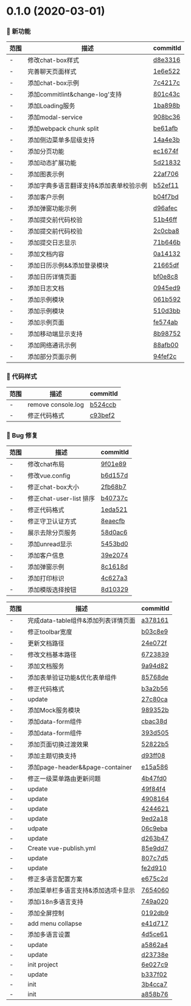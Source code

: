 # 0.1.0 (2020-03-01)

### 🌟 新功能
范围|描述|commitId
--|--|--
 - | 修改chat-box样式 | [d8e3316](https://github.com/zct1989/vue-web-service/commit/d8e3316)
 - | 完善聊天页面样式 | [1e6e522](https://github.com/zct1989/vue-web-service/commit/1e6e522)
 - | 添加chat-box示例 | [7c4217c](https://github.com/zct1989/vue-web-service/commit/7c4217c)
 - | 添加commitlint&change-log'支持 | [801c43c](https://github.com/zct1989/vue-web-service/commit/801c43c)
 - | 添加Loading服务 | [1ba898b](https://github.com/zct1989/vue-web-service/commit/1ba898b)
 - | 添加modal-service | [908bc36](https://github.com/zct1989/vue-web-service/commit/908bc36)
 - | 添加webpack chunk split | [be61afb](https://github.com/zct1989/vue-web-service/commit/be61afb)
 - | 添加侧边菜单多层级支持 | [14a4e3b](https://github.com/zct1989/vue-web-service/commit/14a4e3b)
 - | 添加分页功能 | [ec1674f](https://github.com/zct1989/vue-web-service/commit/ec1674f)
 - | 添加动态扩展功能 | [5d21832](https://github.com/zct1989/vue-web-service/commit/5d21832)
 - | 添加图表示例 | [22af706](https://github.com/zct1989/vue-web-service/commit/22af706)
 - | 添加字典多语言翻译支持&添加表单校验示例 | [b52ef11](https://github.com/zct1989/vue-web-service/commit/b52ef11)
 - | 添加客户示例 | [b04f7bd](https://github.com/zct1989/vue-web-service/commit/b04f7bd)
 - | 添加弹窗功能示例 | [d96afec](https://github.com/zct1989/vue-web-service/commit/d96afec)
 - | 添加提交前代码校验 | [51b46ff](https://github.com/zct1989/vue-web-service/commit/51b46ff)
 - | 添加提交前代码校验 | [2c0cba8](https://github.com/zct1989/vue-web-service/commit/2c0cba8)
 - | 添加提交日志显示 | [71b646b](https://github.com/zct1989/vue-web-service/commit/71b646b)
 - | 添加文档内容 | [0a14132](https://github.com/zct1989/vue-web-service/commit/0a14132)
 - | 添加日历示例&&添加登录模块 | [21665df](https://github.com/zct1989/vue-web-service/commit/21665df)
 - | 添加日历详情页面 | [bf0e8c8](https://github.com/zct1989/vue-web-service/commit/bf0e8c8)
 - | 添加日志文档 | [0945ed9](https://github.com/zct1989/vue-web-service/commit/0945ed9)
 - | 添加示例模块 | [061b592](https://github.com/zct1989/vue-web-service/commit/061b592)
 - | 添加示例模块 | [510d3bb](https://github.com/zct1989/vue-web-service/commit/510d3bb)
 - | 添加示例页面 | [fe574ab](https://github.com/zct1989/vue-web-service/commit/fe574ab)
 - | 添加移动端显示支持 | [8b98752](https://github.com/zct1989/vue-web-service/commit/8b98752)
 - | 添加网络通讯示例 | [88afb00](https://github.com/zct1989/vue-web-service/commit/88afb00)
 - | 添加部分页面示例 | [94fef2c](https://github.com/zct1989/vue-web-service/commit/94fef2c)


### 🎨 代码样式
范围|描述|commitId
--|--|--
 - | remove console.log | [b524ccb](https://github.com/zct1989/vue-web-service/commit/b524ccb)
 - | 修正代码格式 | [c93bef2](https://github.com/zct1989/vue-web-service/commit/c93bef2)


### 🐛 Bug 修复
范围|描述|commitId
--|--|--
 - | 修改chat布局 | [9f01e89](https://github.com/zct1989/vue-web-service/commit/9f01e89)
 - | 修改vue.config | [b6d157d](https://github.com/zct1989/vue-web-service/commit/b6d157d)
 - | 修正chat-box大小 | [2fb68b7](https://github.com/zct1989/vue-web-service/commit/2fb68b7)
 - | 修正chat-user-list 排序 | [b40737c](https://github.com/zct1989/vue-web-service/commit/b40737c)
 - | 修正代码格式 | [1eda521](https://github.com/zct1989/vue-web-service/commit/1eda521)
 - | 修正守卫认证方式 | [8eaecfb](https://github.com/zct1989/vue-web-service/commit/8eaecfb)
 - | 展示去除分页服务 | [58d0ac6](https://github.com/zct1989/vue-web-service/commit/58d0ac6)
 - | 添加unread显示 | [5453bd0](https://github.com/zct1989/vue-web-service/commit/5453bd0)
 - | 添加客户信息 | [39e2074](https://github.com/zct1989/vue-web-service/commit/39e2074)
 - | 添加弹窗示例 | [8c1618d](https://github.com/zct1989/vue-web-service/commit/8c1618d)
 - | 添加打印标识 | [4c627a3](https://github.com/zct1989/vue-web-service/commit/4c627a3)
 - | 添加模版选择按钮 | [8d10329](https://github.com/zct1989/vue-web-service/commit/8d10329)


范围|描述|commitId
--|--|--
 - | 完成data-table组件&添加列表详情页面 | [a378161](https://github.com/zct1989/vue-web-service/commit/a378161)
 - | 修正toolbar宽度 | [b03c8e9](https://github.com/zct1989/vue-web-service/commit/b03c8e9)
 - | 更新文档路径 | [24e072f](https://github.com/zct1989/vue-web-service/commit/24e072f)
 - | 修改文档基本路径 | [6723839](https://github.com/zct1989/vue-web-service/commit/6723839)
 - | 添加文档服务 | [9a94d82](https://github.com/zct1989/vue-web-service/commit/9a94d82)
 - | 添加表单验证功能&优化表单组件 | [85768de](https://github.com/zct1989/vue-web-service/commit/85768de)
 - | 修正代码格式 | [b3a2b56](https://github.com/zct1989/vue-web-service/commit/b3a2b56)
 - | update | [27c80ca](https://github.com/zct1989/vue-web-service/commit/27c80ca)
 - | 添加Mock服务模块 | [989352b](https://github.com/zct1989/vue-web-service/commit/989352b)
 - | 添加data-form组件 | [cbac38d](https://github.com/zct1989/vue-web-service/commit/cbac38d)
 - | 添加data-form组件 | [393d505](https://github.com/zct1989/vue-web-service/commit/393d505)
 - | 添加页面切换过渡效果 | [52822b5](https://github.com/zct1989/vue-web-service/commit/52822b5)
 - | 添加主题切换支持 | [d93ff08](https://github.com/zct1989/vue-web-service/commit/d93ff08)
 - | 添加page-header&&page-container | [e15a586](https://github.com/zct1989/vue-web-service/commit/e15a586)
 - | 修正一级菜单路由更新问题 | [4b47fd0](https://github.com/zct1989/vue-web-service/commit/4b47fd0)
 - | update | [49f84f4](https://github.com/zct1989/vue-web-service/commit/49f84f4)
 - | update | [4908164](https://github.com/zct1989/vue-web-service/commit/4908164)
 - | update | [4244621](https://github.com/zct1989/vue-web-service/commit/4244621)
 - | update | [9ed2a18](https://github.com/zct1989/vue-web-service/commit/9ed2a18)
 - | udpate | [06c9eba](https://github.com/zct1989/vue-web-service/commit/06c9eba)
 - | update | [d263b47](https://github.com/zct1989/vue-web-service/commit/d263b47)
 - | Create vue-publish.yml | [85e9dd7](https://github.com/zct1989/vue-web-service/commit/85e9dd7)
 - | update | [807c7d5](https://github.com/zct1989/vue-web-service/commit/807c7d5)
 - | update | [fe2d910](https://github.com/zct1989/vue-web-service/commit/fe2d910)
 - | 修正多语言配置方案 | [e675c2d](https://github.com/zct1989/vue-web-service/commit/e675c2d)
 - | 添加菜单栏多语言支持&添加选项卡显示 | [7654060](https://github.com/zct1989/vue-web-service/commit/7654060)
 - | 添加i18n多语言支持 | [749a020](https://github.com/zct1989/vue-web-service/commit/749a020)
 - | 添加全屏控制 | [0192db9](https://github.com/zct1989/vue-web-service/commit/0192db9)
 - | add menu collapse | [e41d717](https://github.com/zct1989/vue-web-service/commit/e41d717)
 - | 添加多语言设置 | [4d5ce61](https://github.com/zct1989/vue-web-service/commit/4d5ce61)
 - | update | [a5862a4](https://github.com/zct1989/vue-web-service/commit/a5862a4)
 - | update | [d23738e](https://github.com/zct1989/vue-web-service/commit/d23738e)
 - | init project | [6e027c9](https://github.com/zct1989/vue-web-service/commit/6e027c9)
 - | update | [b337f02](https://github.com/zct1989/vue-web-service/commit/b337f02)
 - | init | [3b4cca7](https://github.com/zct1989/vue-web-service/commit/3b4cca7)
 - | init | [a858b76](https://github.com/zct1989/vue-web-service/commit/a858b76)

